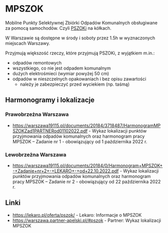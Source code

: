 # MPSZOK

Mobilne Punkty Selektywnej Zbiórki Odpadów Komunalnych obsługiwane za pomocą samochodów. Czyli [PSZOKi](./pszok.md) na kółkach.

W Warszawie są dostępne w środy i soboty przez 1.5h w wyznaczonych miejscach Warszawy.

Przyjmują większość rzeczy, które przyjmują PSZOKi, z wyjątkiem m.in.:

- odpadów remontowych
- wszystkiego, co nie jest odpadem komunalnym
- dużych elektrośmieci (wymiar powyżej 50 cm)
- odpadów w nieszczelnych opakowaniach i bez opisu zawartości
  - należy je zabezpieczyć przed wyciekiem (np. taśmą)

## Harmonogramy i lokalizacje

### Prawobrzeżna Warszawa

- https://warszawa19115.pl/documents/20184/3718487/HarmonogramMPSZOKZad1PARTNERod01102022.pdf - Wykaz lokalizacji punktów przyjmowania odpadów komunalnych oraz harmonogram pracy MPSZOK – Zadanie nr 1 - obowiązujący od 1 października 2022 r.

### Lewobrzeżna Warszawa

- https://warszawa19115.pl/documents/20184/0/Harmonogram+MPSZOK+-+Zadanie+nr+2+-+LEKARO+-+od+22.10.2022.pdf - Wykaz lokalizacji punktów przyjmowania odpadów komunalnych oraz harmonogram pracy MPSZOK – Zadanie nr 2 - obowiązujący od 22 października 2022 r.

## Linki

- https://lekaro.pl/oferta/pszok/ - Lekaro: Informacje o MPSZOK
- https://warszawa.partner-apelski.pl/#pszok - Partner: Wykaz lokalizacji MPSZOK
